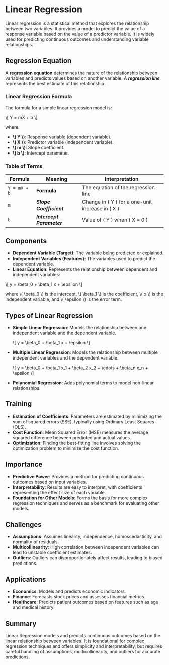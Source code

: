 # Linear Regression

Linear regression is a statistical method that explores the relationship between two variables. It provides a model to predict the value of a response variable based on the value of a predictor variable. It is widely used for predicting continuous outcomes and understanding variable relationships.

## Regression Equation

A **regression equation** determines the nature of the relationship between variables and predicts values based on another variable. A ***regression line*** represents the best estimate of this relationship.

### Linear Regression Formula

The formula for a simple linear regression model is:

\\[ Y = mX + b \\]

where:

- **\\( Y \\)**: Response variable (dependent variable).
- **\\( X \\)**: Predictor variable (independent variable).
- **\\( m \\)**: Slope coefficient.
- **\\( b \\)**: Intercept parameter.

### Table of Terms

| Formula    | Meaning                | Interpretation                                                       |
|------------|------------------------|-----------------------------------------------------------------------|
| `Y = mX + b` | **Formula**            | The equation of the regression line                                  |
| `m`        | ***Slope Coefficient*** | Change in \( Y \) for a one-unit increase in \( X \)                 |
| `b`        | ***Intercept Parameter*** | Value of \( Y \) when \( X = 0 \)                                   |

## Components

- **Dependent Variable (Target)**: The variable being predicted or explained.
- **Independent Variables (Features)**: The variables used to predict the dependent variable.
- **Linear Equation**: Represents the relationship between dependent and independent variables: 

\\[ y = \beta_0 + \beta_1 x + \epsilon \\]

where \\( \beta_0 \\) is the intercept, \\( \beta_1 \\) is the coefficient, \\( x \\) is the independent variable, and \\( \epsilon \\) is the error term.

## Types of Linear Regression

- **Simple Linear Regression**: Models the relationship between one independent variable and the dependent variable.

  \\[ y = \beta_0 + \beta_1 x + \epsilon \\]

- **Multiple Linear Regression**: Models the relationship between multiple independent variables and the dependent variable.

  \\[ y = \beta_0 + \beta_1 x_1 + \beta_2 x_2 + \cdots + \beta_n x_n + \epsilon \\]

- **Polynomial Regression**: Adds polynomial terms to model non-linear relationships.

## Training

- **Estimation of Coefficients**: Parameters are estimated by minimizing the sum of squared errors (SSE), typically using Ordinary Least Squares (OLS).
- **Cost Function**: Mean Squared Error (MSE) measures the average squared difference between predicted and actual values.
- **Optimization**: Finding the best-fitting line involves solving the optimization problem to minimize the cost function.

## Importance

- **Predictive Power**: Provides a method for predicting continuous outcomes based on input variables.
- **Interpretability**: Results are easy to interpret, with coefficients representing the effect size of each variable.
- **Foundation for Other Models**: Forms the basis for more complex regression techniques and serves as a benchmark for evaluating other models.

## Challenges

- **Assumptions**: Assumes linearity, independence, homoscedasticity, and normality of residuals.
- **Multicollinearity**: High correlation between independent variables can lead to unstable coefficient estimates.
- **Outliers**: Outliers can disproportionately affect results, leading to biased predictions.

## Applications

- **Economics**: Models and predicts economic indicators.
- **Finance**: Forecasts stock prices and assesses financial metrics.
- **Healthcare**: Predicts patient outcomes based on features such as age and medical history.

## Summary

Linear Regression models and predicts continuous outcomes based on the linear relationship between variables. It is foundational for complex regression techniques and offers simplicity and interpretability, but requires careful handling of assumptions, multicollinearity, and outliers for accurate predictions.
